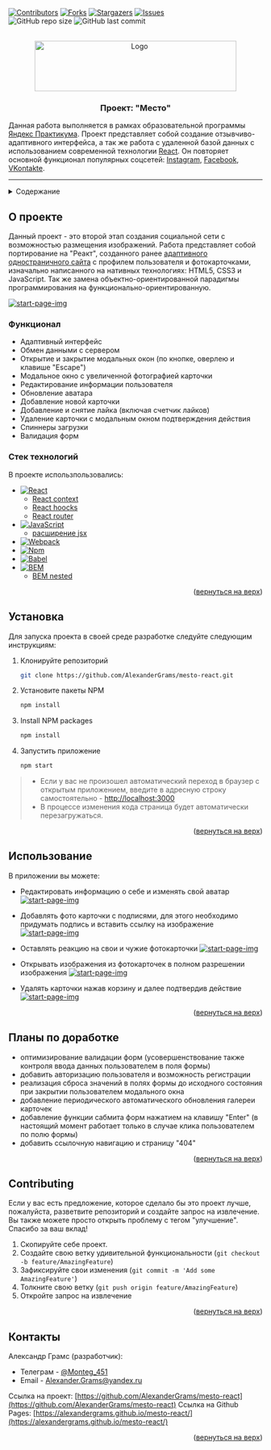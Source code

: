<a name="readme-top"></a>


[![Contributors][contributors-shield]][contributors-url] [![Forks][forks-shield]][forks-url] [![Stargazers][stars-shield]][stars-url] [![Issues][issues-shield]][issues-url]
<br>
![GitHub repo size](https://img.shields.io/github/repo-size/AlexanderGrams/mesto-react?color=yellow&style=flat-square) ![GitHub last commit](https://img.shields.io/github/last-commit/AlexanderGrams/mesto-react?color=blue&style=flat-square)
<!-- [![MIT License][license-shield]][license-url]
[![LinkedIn][linkedin-shield]][linkedin-url] -->





<br />
<div align="center">
  <a href="https://alexandergrams.github.io/mesto-react/">
    <img src="./src/images/logo_them-withe.svg" alt="Logo" width="400" height="100">
  </a>

  <h3 align="center">Проект: "Место"</h3>

  <p align="start">
    Данная работа выполняется в рамках образовательной программы <a href="https://practicum.yandex.ru/">Яндекс Практикума</a>. Проект представляет собой создание отзывчиво-адаптивного интерфейса, а так же работа с удаленной базой данных с использованием современной технологии <a href="https://reactjs.org/">React</a>. Он повторяет основной функционал популярных соцсетей: <a href="https://www.instagram.com/">Instagram</a>, <a href="https://www.facebook.com/">Facebook</a>, <a href="https://vk.com/">VKontakte</a>.
  </p>
</div>

---


<!-- TABLE OF CONTENTS -->
<details>
  <summary>Содержание</summary>
  <ol>
    <li>
      <a href="#о-проекте">О проекте</a>
      <ul>
        <li><a href="#функционал">Функционал</a></li>
        <li><a href="#стек-технологий">Стек технологий</a></li>
      </ul>
    </li>
    <li><a href="#установка">Установка</a></li>
    <li><a href="#использование">Использование</a></li>
    <li><a href="#contributing">Contributing</a></li>
    <li><a href="#контакты">Контакты</a></li>
    <li><a href="#планы-по-доработке">Планы по доработке</a></li>
  </ol>
</details>



<!-- ABOUT THE PROJECT -->
## О проекте


Данный проект - это второй этап создания социальной сети с возможностью размещения изображений. Работа представляет собой портирование на "Реакт", созданного ранее <a href="https://github.com/AlexanderGrams/mesto">адаптивного одностраничного сайта</a> с профилем пользователя и фотокарточками, изначально написанного на нативных технологиях: HTML5, CSS3 и JavaScript. Так же замена объектно-ориентированной парадигмы программирования на функционально-ориентированную.

<a href="https://alexandergrams.github.io/mesto-react/">![start-page-img](./src/images/readme-img.png)</a>



### Функционал

* Адаптивный интерфейс
* Обмен данными с сервером
* Открытие и закрытие модальных окон (по кнопке, оверлею и клавише "Escape")
* Модальное окно с увеличенной фотографией карточки
* Редактирование информации пользователя
* Обновление аватара
* Добавление новой карточки
* Добавление и снятие лайка (включая счетчик лайков)
* Удаление карточки с модальным окном подтверждения действия
* Спиннеры загрузки
* Валидация форм




### Стек технологий

В проекте использпользовались: 

* [![React][React.js]][React-url]
    * <a href="https://reactjs.org/docs/context.html">React context</a>
    * <a href="https://reactjs.org/docs/hooks-overview.html">React hoocks</a>
    * <a href="https://reactrouter.com/en/main">React router</a>
* [![JavaScript][JavaScript]][JavaScript-url]
    * <a href="https://reactjs.org/docs/introducing-jsx.html">расширение jsx</a>
* [![Webpack][Webpack]][Webpack-url]
* [![Npm][Npm]][Npm-url]
* [![Babel][Babel]][Babel-url]
* [![BEM][Bem]][Bem-url]
    * <a href="https://ru.bem.info/methodology/filestructure/#nested">BEM nested</a>

<p align="right">(<a href="#readme-top">вернуться на верх</a>)</p>



<!-- GETTING STARTED -->
## Установка

Для запуска проекта в своей среде разработке следуйте следующим инструкциям:

1. Клонируйте репозиторий
   ```sh
   git clone https://github.com/AlexanderGrams/mesto-react.git
   ```
2. Установите пакеты NPM
   ```sh
   npm install
   ```
3. Install NPM packages
   ```sh
   npm install
   ```
4. Запустить приложение
   ```sh
   npm start
   ```
>* Если у вас не произошел автоматический переход в браузер с открытым приложением, введите в адресную строку самостоятельно -  [http://localhost:3000](http://localhost:3000)
>* В процессе изменения кода страница будет автоматически перезагружаться. 


<p align="right">(<a href="#readme-top">вернуться на верх</a>)</p>



<!-- USAGE EXAMPLES -->
## Использование
В приложении вы можете:
* Редактировать информацию о себе и изменять свой аватар
<a href="https://alexandergrams.github.io/mesto-react/">![start-page-img](./src/images/readme-img-edit-profile.png)</a>

* Добавлять фото карточки с подписями, для этого необходимо придумать подпись и вставить ссылку на изображение
<a href="https://alexandergrams.github.io/mesto-react/">![start-page-img](./src/images/readme-img-add-card.png)</a>

* Оставлять реакцию на свои и чужие фотокарточки
<a href="https://alexandergrams.github.io/mesto-react/">![start-page-img](./src/images/readme-img-like-card.png)</a>

* Открывать изображения из фотокарточек в полном разрешении изображения
<a href="https://alexandergrams.github.io/mesto-react/">![start-page-img](./src/images/readme-img-popup.png)</a>

* Удалять карточки нажав корзину и далее подтвердив действие
<a href="https://alexandergrams.github.io/mesto-react/">![start-page-img](./src/images/readme-img-delet-card.png)</a>

<p align="right">(<a href="#readme-top">вернуться на верх</a>)</p>



<!-- Plans for completion -->
## Планы по доработке

* оптимизирование валидации форм (усовершенствование также контроля ввода данных пользователем в поля формы)
* добавить авторизацию пользователя и возможность регистрации
* реализация сброса значений в полях формы до исходного состояния при закрытии пользователем модального окна
* добавление периодического автоматического обновления галереи карточек
* добавление функции сабмита форм нажатием на клавишу "Enter" (в настоящий момент работает только в случае клика пользователем по полю формы)
* добавить ссылочную навигацию и страницу "404"

<p align="right">(<a href="#readme-top">вернуться на верх</a>)</p>



<!-- CONTRIBUTING -->
## Contributing

Если у вас есть предложение, которое сделало бы это проект лучше, пожалуйста, разветвите репозиторий и создайте запрос на извлечение. Вы также можете просто открыть проблему с тегом "улучшение". Спасибо за ваш вклад!

1. Скопируйте себе проект.
2. Создайте свою ветку удивительной функциональности (`git checkout -b feature/AmazingFeature`)
3. Зафиксируйте свои изменения (`git commit -m 'Add some AmazingFeature'`)
4. Толкните свою ветку (`git push origin feature/AmazingFeature`)
5. Откройте запрос на извлечение

<p align="right">(<a href="#readme-top">вернуться на верх</a>)</p>



<!-- CONTACT -->
## Контакты

Александр Грамс (разработчик):
 - Телеграм - [@Monteg_451](https://t.me/Monteg_451)
 - Email - Alexander.Grams@yandex.ru

Ссылка на проект: [https://github.com/AlexanderGrams/mesto-react](https://github.com/AlexanderGrams/mesto-react)
Ссылка на Github Pages: [https://alexandergrams.github.io/mesto-react/](https://alexandergrams.github.io/mesto-react/)

<p align="right">(<a href="#readme-top">вернуться на верх</a>)</p>



<!-- MARKDOWN LINKS & IMAGES -->
<!-- https://www.markdownguide.org/basic-syntax/#reference-style-links -->
[contributors-shield]: https://img.shields.io/github/contributors/AlexanderGrams/mesto-react.svg?style=for-the-badge
[contributors-url]: https://github.com/AlexanderGrams/mesto-react/graphs/contributors
[forks-shield]: https://img.shields.io/github/forks/AlexanderGrams/mesto-react.svg?style=for-the-badge
[forks-url]: https://github.com/AlexanderGrams/mesto-react/network/members
[stars-shield]: https://img.shields.io/github/stars/AlexanderGrams/mesto-react.svg?style=for-the-badge
[stars-url]: https://github.com/AlexanderGrams/mesto-react/stargazers
[issues-shield]: https://img.shields.io/github/issues/AlexanderGrams/mesto-react.svg?style=for-the-badge
[issues-url]: https://github.com/AlexanderGrams/mesto-react/issues
[license-shield]: https://img.shields.io/github/license/AlexanderGrams/mesto-react.svg?style=for-the-badge
[license-url]: https://github.com/AlexanderGrams/mesto-react/blob/master/LICENSE.txt
[linkedin-shield]: https://img.shields.io/badge/-LinkedIn-black.svg?style=for-the-badge&logo=linkedin&colorB=555
[linkedin-url]: https://linkedin.com/in/othneildrew
[product-screenshot]: images/screenshot.png


[JavaScript]: https://img.shields.io/badge/JavaScript-20232A?style=for-the-badge&logo=javascript&logoColor=f7e01d
[JavaScript-url]: https://www.javascript.com/
[React.js]: https://img.shields.io/badge/React-20232A?style=for-the-badge&logo=react&logoColor=61DAFB
[React-url]: https://reactjs.org/
[Webpack]: https://img.shields.io/badge/webpack-20232A?style=for-the-badge&logo=webpack&logoColor=75afcc
[Webpack-url]: https://webpack.js.org/
[Npm]: https://img.shields.io/badge/npm-20232A?style=for-the-badge&logo=npm&logoColor=BC3433
[Npm-url]: https://www.npmjs.com/
[Babel]: https://img.shields.io/badge/babel-20232A?style=for-the-badge&logo=babel&logoColor=f5da55
[Babel-url]: https://babeljs.io/
[BEM]: https://img.shields.io/badge/BEM-20232A?style=for-the-badge&logo=bem&logoColor=ffffff
[BEM-url]: https://ru.bem.info/
